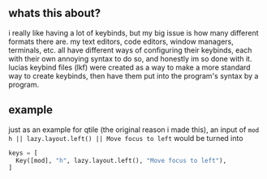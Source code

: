## whats this about?
i really like having a lot of keybinds, but my big issue is how many different formats there are. my text editors, code editors, window managers, terminals, etc. all have different ways of configuring their keybinds, each with their own annoying syntax to do so, and honestly im so done with it. lucias keybind files (lkf) were created as a way to make a more standard way to create keybinds, then have them put into the program's syntax by a program.

## example
just as an example for qtile (the original reason i made this), an input of ``mod h || lazy.layout.left() || Move focus to left`` would be turned into
```python
keys = [
  Key([mod], "h", lazy.layout.left(), "Move focus to left"),
]
```
